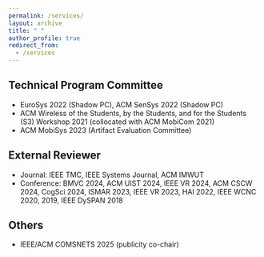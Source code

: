 ```yaml
---
permalink: /services/
layout: archive
title: " "
author_profile: true
redirect_from: 
  - /services
---
```


## Technical Program Committee
  * EuroSys 2022 (Shadow PC), ACM SenSys 2022 (Shadow PC)
  * ACM Wireless of the Students, by the Students, and for the Students (S3) Workshop 2021 (collocated with ACM MobiCom 2021)
  * ACM MobiSys 2023 (Artifact Evaluation Committee)

## External Reviewer	
  * Journal: IEEE TMC, IEEE Systems Journal, ACM IMWUT
  * Conference: BMVC 2024, ACM UIST 2024, IEEE VR 2024, ACM CSCW 2024, CogSci 2024, ISMAR 2023, IEEE VR 2023, HAI 2022, IEEE WCNC 2020, 2019, IEEE DySPAN 2018

## Others
  * IEEE/ACM COMSNETS 2025 (publicity co-chair)

